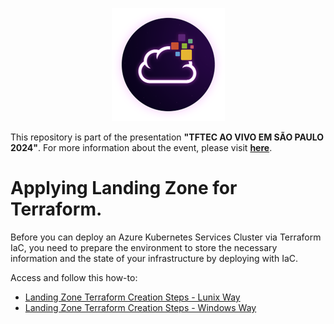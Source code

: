 <p align="center">
<img src="assets/images/unicast_logo.png">
</p>

This repository is part of the presentation **"TFTEC AO VIVO EM SÃO PAULO 2024"**. For more information about the event, please visit [**here**](https://www.tftec.com.br/tftecaovivo-2024/).

# Applying Landing Zone for Terraform.

Before you can deploy an Azure Kubernetes Services Cluster via Terraform IaC, you need to prepare the environment to store the necessary information and the state of your infrastructure by deploying with IaC.

Access and follow this how-to: 

- [Landing Zone Terraform Creation Steps - Lunix Way](https://github.com/asilvajunior/tftec-terraform-aovivo-24/blob/main/01-Azure-Landing-Zone/Landing_Zone_IAC_LNX.txt)
- [Landing Zone Terraform Creation Steps - Windows Way](https://github.com/asilvajunior/tftec-terraform-aovivo-24/blob/main/01-Azure-Landing-Zone/Landing_Zone_IAC_WIN.txt)
